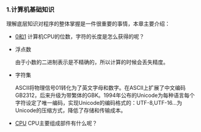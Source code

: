 ### 1.计算机基础知识

理解底层知识对程序的整体掌握是一件很重要的事情，本章主要介绍：

- [0和1](component/01.md)   计算机CPU的位数，字符的长度是怎么获得的呢？

- 浮点数

  由于小数的二进制表示是不精确的，所以计算的时候会丢失精度。  

- 字符集

  ASCII将物理信号01转化为了英文字母和数字。在ASCII上扩展了中文编码GB2312，后来升级为带繁体的GBK。1994年公布的Unicode为每种语言每个字符设定了唯一编码，实现Unicode的编码格式的：UTF-8,UTF-16...为Unicode的压缩方式，降低了存储和传输成本。

- [CPU](component/cpu.md) CPU主要组成部件有什么呢？  

  

  



